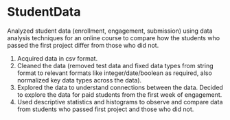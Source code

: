 # StudentData
Analyzed student data (enrollment, engagement, submission) using data analysis techniques for an online course to compare how the students who passed the first project differ from those who did not.

1. Acquired data in csv format.
2. Cleaned the data (removed test data and fixed data types from string format to relevant formats like integer/date/boolean as required, also normalized key data types across the data).
3. Explored the data to understand connections between the data. Decided to explore the data for paid students from the first week of engagement.
4. Used descriptive statistics and histograms to observe and compare data from students who passed first project and those who did not.

